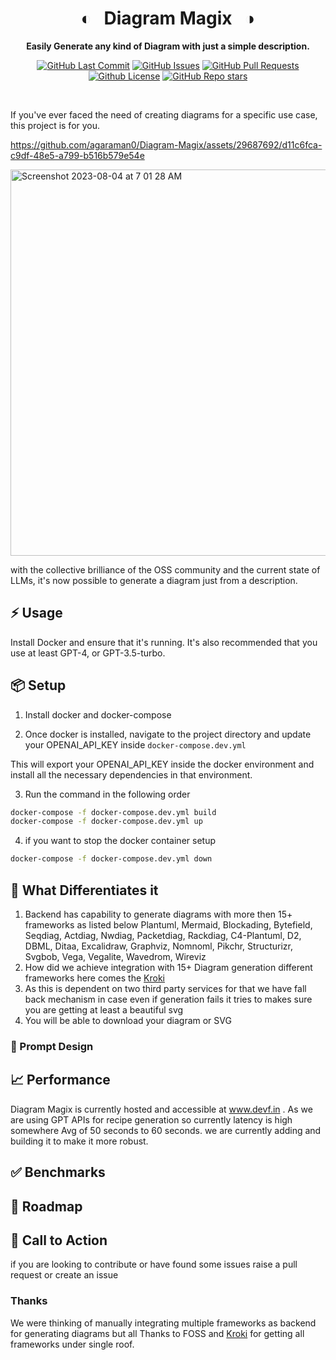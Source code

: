 <div align="center">

# ◐ &nbsp; Diagram Magix &nbsp; ◑

**Easily Generate any kind of Diagram with just a simple description.**

<p>
<a href="https://github.com/agaraman0/Diagram-Magix/commits"><img alt="GitHub Last Commit" src="https://img.shields.io/github/last-commit/agaraman0/Diagram-Magix" /></a>
<a href="https://github.com/agaraman0/Diagram-Magix/issues"><img alt="GitHub Issues" src="https://img.shields.io/github/issues/agaraman0/Diagram-Magix" /></a>
<a href="https://github.com/agaraman0/Diagram-Magix/pulls"><img alt="GitHub Pull Requests" src="https://img.shields.io/github/issues-pr/agaraman0/Diagram-Magix" /></a>
<a href="https://github.com/agaraman0/Diagram-Magix/blob/main/LICENSE"><img alt="Github License" src="https://img.shields.io/badge/License-MIT-green.svg" /></a>
<a href="https://github.com/agaraman0/Diagram-Magix"><img alt="GitHub Repo stars" src="https://img.shields.io/github/stars/agaraman0/Diagram-Magix?style=social" /></a>
</p>

<br />

</div>

If you've ever faced the need of creating diagrams for a specific use case, this project is for you.


https://github.com/agaraman0/Diagram-Magix/assets/29687692/d11c6fca-c9df-48e5-a799-b516b579e54e


<img width="618" alt="Screenshot 2023-08-04 at 7 01 28 AM" src="https://github.com/agaraman0/Diagram-Magix/assets/29687692/165cef2c-1aeb-482c-9bf7-2dbfd9817b36">


with the collective brilliance of the OSS community and the current state of LLMs, it's now possible to generate a diagram just from a description.

## ⚡️ Usage

Install Docker and ensure that it's running. It's also recommended that you use at least GPT-4, or GPT-3.5-turbo.

## 📦 Setup

1. Install docker and docker-compose

2. Once docker is installed, navigate to the project directory and update your OPENAI_API_KEY inside `docker-compose.dev.yml`

This will export your OPENAI_API_KEY inside the docker environment and install all the necessary dependencies in that environment.

3. Run the command in the following order

```bash
docker-compose -f docker-compose.dev.yml build
docker-compose -f docker-compose.dev.yml up
```

4. if you want to stop the docker container setup 

```bash
docker-compose -f docker-compose.dev.yml down
```


## 🤖 What Differentiates it
1. Backend has capability to generate diagrams with more then 15+ frameworks as listed below
   Plantuml, Mermaid, Blockading, Bytefield, Seqdiag, Actdiag, Nwdiag, Packetdiag, Rackdiag, C4-Plantuml, D2, DBML, Ditaa, Excalidraw, Graphviz, Nomnoml, Pikchr, Structurizr, Svgbob, Vega, Vegalite, Wavedrom, Wireviz
2. How did we achieve integration with 15+ Diagram generation different frameworks here comes the [Kroki](https://github.com/yuzutech/kroki)
3. As this is dependent on two third party services for that we have fall back mechanism in case even if generation fails it tries to makes sure you are getting at least a beautiful svg
4. You will be able to download your diagram or SVG


### 📝 Prompt Design


## 📈 Performance

Diagram Magix is currently hosted and accessible at www.devf.in . As we are using GPT APIs for recipe generation so currently latency is high somewhere Avg of 50 seconds to 60 seconds. we are currently adding and building it to make it more robust.

## ✅ Benchmarks



## 🧗 Roadmap


## 📣 Call to Action

if you are looking to contribute or have found some issues raise a pull request or create an issue

### Thanks
We were thinking of manually integrating multiple frameworks as backend for generating diagrams but all Thanks to FOSS and [Kroki](https://github.com/yuzutech/kroki) for getting all frameworks under single roof.
